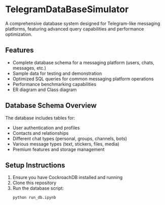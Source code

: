 # TelegramDataBaseSimulator

A comprehensive database system designed for Telegram-like messaging platforms, featuring advanced query capabilities and performance optimization.

## Features

- Complete database schema for a messaging platform (users, chats, messages, etc.)
- Sample data for testing and demonstration
- Optimized SQL queries for common messaging platform operations
- Performance benchmarking capabilities
- ER diagram and Class diagram

## Database Schema Overview

The database includes tables for:
- User authentication and profiles
- Contacts and relationships
- Different chat types (personal, groups, channels, bots)
- Various message types (text, stickers, files, media)
- Premium features and storage management

## Setup Instructions

1. Ensure you have CockroachDB installed and running
2. Clone this repository
3. Run the database script:
   ```bash
   python run_db.ipynb
